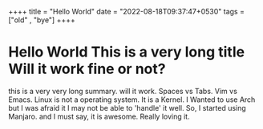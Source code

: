 ++++
title = "Hello World"
date = "2022-08-18T09:37:47+0530"
tags = ["old" , "bye"]
++++

# Hello World This is a very long title Will it work fine or not?

this is a very very long summary. will it work. Spaces vs Tabs. Vim vs Emacs. 
Linux is not a operating system. It is a Kernel. I Wanted to use Arch but I was afraid it I may not be able to 'handle' it well.
So, I started using Manjaro. and I must say, it is awesome. Really loving it.
